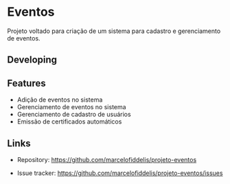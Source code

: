 
# Eventos

Projeto voltado para criação de um sistema para cadastro e gerenciamento de eventos.

## Developing

## Features

* Adição de eventos no sistema
* Gerenciamento de eventos no sistema
* Gerenciamento de cadastro de usuários
* Emissão de certificados automáticos

## Links

- Repository: https://github.com/marcelofiddelis/projeto-eventos 

- Issue tracker: https://github.com/marcelofiddelis/projeto-eventos/issues


